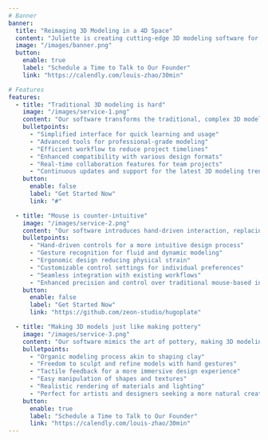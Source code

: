 ```yaml
---
# Banner
banner:
  title: "Reimaging 3D Modeling in a 4D Space"
  content: "Juliette is creating cutting-edge 3D modeling software for the soon-to-be-released Vision Pro platform."
  image: "/images/banner.png"
  button:
    enable: true
    label: "Schedule a Time to Talk to Our Founder"
    link: "https://calendly.com/louis-zhao/30min"

# Features
features:
  - title: "Traditional 3D modeling is hard"
    image: "/images/service-1.png"
    content: "Our software transforms the traditional, complex 3D modeling process into a streamlined, user-friendly experience. Designed for ease and efficiency, it's a game-changer for both seasoned professionals and newcomers to 3D design."
    bulletpoints:
      - "Simplified interface for quick learning and usage"
      - "Advanced tools for professional-grade modeling"
      - "Efficient workflow to reduce project timelines"
      - "Enhanced compatibility with various design formats"
      - "Real-time collaboration features for team projects"
      - "Continuous updates and support for the latest 3D modeling trends"
    button:
      enable: false
      label: "Get Started Now"
      link: "#"

  - title: "Mouse is counter-intuitive"
    image: "/images/service-2.png"
    content: "Our software introduces hand-driven interaction, replacing the traditional mouse-based controls. This natural, intuitive method aligns more closely with the human way of thinking and creating, offering a seamless design experience."
    bulletpoints:
      - "Hand-driven controls for a more intuitive design process"
      - "Gesture recognition for fluid and dynamic modeling"
      - "Ergonomic design reducing physical strain"
      - "Customizable control settings for individual preferences"
      - "Seamless integration with existing workflows"
      - "Enhanced precision and control over traditional mouse-based interfaces"
    button:
      enable: false
      label: "Get Started Now"
      link: "https://github.com/zeon-studio/hugoplate"

  - title: "Making 3D models just like making pottery"
    image: "/images/service-3.png"
    content: "Our software mimics the art of pottery, making 3D modeling as intuitive and hands-on as shaping clay. This approach allows designers to engage in a more organic, creative process, bringing their visions to life with unprecedented ease."
    bulletpoints:
      - "Organic modeling process akin to shaping clay"
      - "Freedom to sculpt and refine models with hand gestures"
      - "Tactile feedback for a more immersive design experience"
      - "Easy manipulation of shapes and textures"
      - "Realistic rendering of materials and lighting"
      - "Perfect for artists and designers seeking a more natural creation process"
    button:
      enable: true
      label: "Schedule a Time to Talk to Our Founder"
      link: "https://calendly.com/louis-zhao/30min"
---
```

